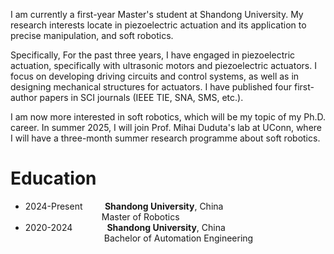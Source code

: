 
I am currently a first-year Master's student at Shandong University. My research interests locate in piezoelectric actuation and its application to precise manipulation, and soft robotics. 

Specifically, For the past three years, I have engaged in piezoelectric actuation, specifically with ultrasonic motors and piezoelectric actuators. I focus on developing driving circuits and control systems, as well as in designing mechanical structures for actuators. I have published four first-author papers in SCI journals (IEEE TIE, SNA, SMS, etc.).

I am now more interested in soft robotics, which will be my topic of my Ph.D. career. In summer 2025, I will join Prof. Mihai Duduta's lab at UConn, where I will have a three-month summer research programme about soft robotics.

Education
======
- 2024-Present   &nbsp; &nbsp; &nbsp; &nbsp;         <b>Shandong University</b>, China\
      &nbsp; &nbsp;&nbsp; &nbsp; &nbsp; &nbsp; &nbsp; &nbsp; &nbsp; &nbsp;&nbsp; &nbsp; &nbsp; &nbsp; &nbsp; &nbsp;&nbsp;                     Master of Robotics
- 2020-2024      &nbsp;  &nbsp; &nbsp; &nbsp; &nbsp; &nbsp;&nbsp;         <b>Shandong University</b>, China \
    &nbsp;   &nbsp; &nbsp;&nbsp; &nbsp; &nbsp;&nbsp; &nbsp; &nbsp; &nbsp; &nbsp;&nbsp; &nbsp; &nbsp; &nbsp; &nbsp; &nbsp;&nbsp;                     Bachelor of Automation Engineering
